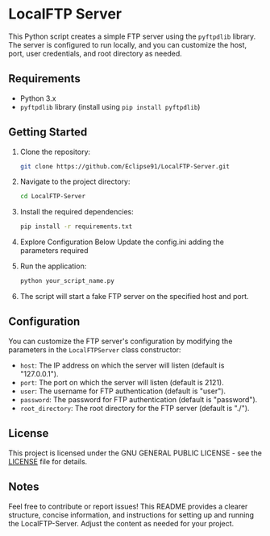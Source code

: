 # LocalFTP Server

This Python script creates a simple FTP server using the `pyftpdlib` library. The server is configured to run locally, and you can customize the host, port, user credentials, and root directory as needed.

## Requirements
- Python 3.x
- `pyftpdlib` library (install using `pip install pyftpdlib`)

## Getting Started

1. Clone the repository:

   ```bash
   git clone https://github.com/Eclipse91/LocalFTP-Server.git
   ```

2. Navigate to the project directory:

   ```bash
   cd LocalFTP-Server
   ```

3. Install the required dependencies:

   ```bash
   pip install -r requirements.txt
   ```

4. Explore Configuration Below
   Update the config.ini adding the parameters required
   
6. Run the application:

   ```bash
   python your_script_name.py
   ```

7. The script will start a fake FTP server on the specified host and port.

## Configuration

You can customize the FTP server's configuration by modifying the parameters in the `LocalFTPServer` class constructor:

- `host`: The IP address on which the server will listen (default is "127.0.0.1").
- `port`: The port on which the server will listen (default is 2121).
- `user`: The username for FTP authentication (default is "user").
- `password`: The password for FTP authentication (default is "password").
- `root_directory`: The root directory for the FTP server (default is "./").

## License

This project is licensed under the GNU GENERAL PUBLIC LICENSE - see the [LICENSE](LICENSE) file for details.

## Notes

Feel free to contribute or report issues!
This README provides a clearer structure, concise information, and instructions for setting up and running the LocalFTP-Server. Adjust the content as needed for your project.

